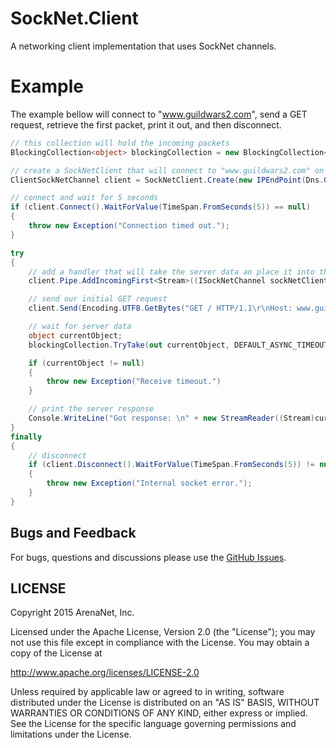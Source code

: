 SockNet.Client
=====
A networking client implementation that uses SockNet channels.

Example
==========
The example bellow will connect to "www.guildwars2.com", send a GET request, retrieve the first packet, print it out, and then disconnect.

```csharp
// this collection will hold the incoming packets
BlockingCollection<object> blockingCollection = new BlockingCollection<object>();

// create a SockNetClient that will connect to "www.guildwars2.com" on port 80
ClientSockNetChannel client = SockNetClient.Create(new IPEndPoint(Dns.GetHostEntry("www.guildwars2.com").AddressList[0], 80));

// connect and wait for 5 seconds
if (client.Connect().WaitForValue(TimeSpan.FromSeconds(5)) == null) 
{
	throw new Exception("Connection timed out.");
}

try
{
	// add a handler that will take the server data an place it into the blocking collection
	client.Pipe.AddIncomingFirst<Stream>((ISockNetChannel sockNetClient, ref Stream data) => { blockingCollection.Add(data); });

	// send our initial GET request
	client.Send(Encoding.UTF8.GetBytes("GET / HTTP/1.1\r\nHost: www.guildwars2.com\r\n\r\n"));

	// wait for server data
	object currentObject;
	blockingCollection.TryTake(out currentObject, DEFAULT_ASYNC_TIMEOUT);

	if (currentObject != null) 
	{
		throw new Exception("Receive timeout.")
	}

	// print the server response
	Console.WriteLine("Got response: \n" + new StreamReader((Stream)currentObject, Encoding.UTF8).ReadToEnd());
}
finally
{
	// disconnect
	if (client.Disconnect().WaitForValue(TimeSpan.FromSeconds(5)) != null)
	{
		throw new Exception("Internal socket error.");
	}
}
```

## Bugs and Feedback

For bugs, questions and discussions please use the [GitHub Issues](https://github.com/ArenaNet/SockNet/issues).

## LICENSE

Copyright 2015 ArenaNet, Inc.

Licensed under the Apache License, Version 2.0 (the "License");
you may not use this file except in compliance with the License.
You may obtain a copy of the License at

<http://www.apache.org/licenses/LICENSE-2.0>

Unless required by applicable law or agreed to in writing, software
distributed under the License is distributed on an "AS IS" BASIS,
WITHOUT WARRANTIES OR CONDITIONS OF ANY KIND, either express or implied.
See the License for the specific language governing permissions and
limitations under the License.